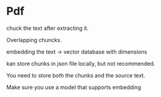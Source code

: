 # Pdf
chuck the text after extracting it.

Overlapping chuncks.

embedding the text -> vector database with dimensions

kan store chunks in json file locally, but not recommended.

You need to store both the chunks and the source text.

Make sure you use a model that supports embedding

